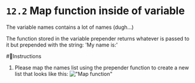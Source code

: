 # `12.2` Map function inside of variable

The variable names contains a lot of names (dugh...)

The function stored in the variable prepender returns whatever is passed to it
 but prepended with the string: 'My name is:'

#📝Instructions
1. Please map the names list  using the prepender function to create a new list that looks like this:
!["Map function"](https://storage.googleapis.com/replit/images/1525912878195_89876a082d32ee32bb7a1ab5834dbca0.pn)

